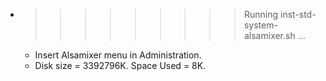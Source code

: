 * >>>>>>>>> Running inst-std-system-alsamixer.sh ...
  * Insert Alsamixer menu in Administration.
  * Disk size = 3392796K. Space Used = 8K.
